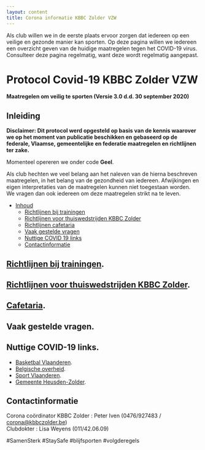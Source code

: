 ```yaml
---
layout: content
title: Corona informatie KBBC Zolder VZW
---
```


Als club willen we in de eerste plaats ervoor zorgen dat iedereen op een veilige en gezonde manier kan sporten.
Op deze pagina willen we iedereen een overzicht geven van de huidige maatregelen tegen het COVID-19 virus.
Consulteer deze pagina regelmatig, want deze wordt regelmatig aangepast.

# Protocol Covid-19 KBBC Zolder VZW
**Maatregelen om veilig te sporten (Versie 3.0 d.d. 30 september 2020)**

## Inleiding  

**Disclaimer: Dit protocol werd opgesteld op basis van de kennis waarover we op het moment van publicatie beschikken en gebaseerd op de federale, Vlaamse, gemeentelijke en federatie maatregelen en richtlijnen ter zake.**  

Momenteel opereren we onder code **Geel**.  

Als club hechten we veel belang aan het naleven van de hierna beschreven maatregelen, in het belang van de gezondheid van iedereen. Afwijkingen en eigen interpretaties van de maatregelen kunnen niet toegestaan worden. We vragen dan ook iedereen om deze maatregelen strikt na te leven.

- [Inhoud](#Inhoud)
  - [Richtlijnen bij trainingen](https://www.kbbczolder.be/corona/trainingen/index)
  - [Richtlijnen voor thuiswedstrijden KBBC Zolder](https://www.kbbczolder.be/corona/wedstrijden/index)
  - [Richtlijnen cafetaria](https://www.kbbczolder.be/corona/cafetaria/index)
  - [Vaak gestelde vragen](#vaak-gestelde-vragen)
  - [Nuttige COVID 19 links](#nuttige-covid-19-links)
  - [Contactinformatie](#contactinformatie)
  
## [Richtlijnen bij trainingen](https://www.kbbczolder.be/corona/trainingen/index).  
  
## [Richtlijnen voor thuiswedstrijden KBBC Zolder](https://www.kbbczolder.be/corona/wedstrijden/index).  

## [Cafetaria](https://www.kbbczolder.be/corona/cafetaria/index).

## Vaak gestelde vragen.

## Nuttige COVID-19 links.  
- [Basketbal Vlaanderen](https://www.basketbal.vlaanderen/coronavirus-covid-19).  
- [Belgische overheid](https://www.info-coronavirus.be/nl/).  
- [Sport Vlaanderen](https://www.sport.vlaanderen/corona-en-sportbeoefening-in-vlaanderen/).  
- [Gemeente Heusden-Zolder](https://www.heusden-zolder.be/coronavirus).  

## Contactinformatie
Corona coördinator KBBC Zolder : Peter Iven (0476/927483 / corona@kbbczolder.be)  
Clubdokter : Lisa Weyens (011/42.06.09) 
  
#SamenSterk #StaySafe #blijfsporten #volgderegels  
